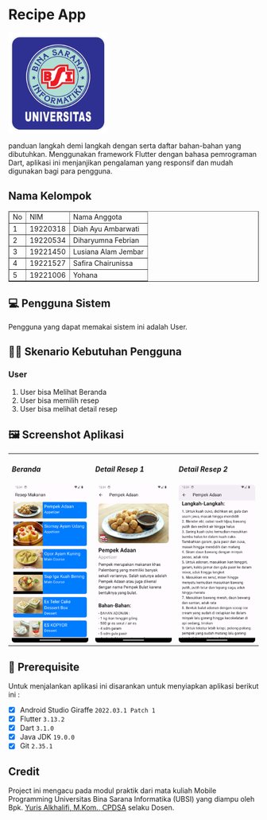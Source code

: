# Recipe App
<img src="assets/logo_ubsi.png" width="200px"><br>

panduan langkah demi langkah dengan serta daftar bahan-bahan yang dibutuhkan. Menggunakan framework Flutter dengan bahasa pemrograman Dart, aplikasi ini menjanjikan pengalaman yang responsif dan mudah digunakan bagi para pengguna.

## Nama Kelompok
<table border="1">
  <thead>
    <tr>
      <td>No</td>
      <td>NIM</td>
      <td>Nama Anggota</td>
    </tr>
  <thead>
  <tbody>
    <tr>
      <td>1</td>
      <td>19220318</td>
      <td>Diah Ayu Ambarwati</td>
    </tr>
    <tr>
      <td>2</td>
      <td>19220534</td>
      <td>Diharyumna Febrian</td>
    </tr>
    <tr>
      <td>3</td>
      <td>19221450</td>
      <td>Lusiana Alam Jembar</td>
    </tr>
    <tr>
      <td>4</td>
      <td>19221527</td>
      <td>Safira Chairunissa</td>
    </tr>
    <tr>
    <td>5</td>
    <td>19221006</td>
    <td>Yohana</td>    
    </tr>
  </tbody>
</table>

## 💻 Pengguna Sistem
Pengguna yang dapat memakai sistem ini adalah User.

## 👨‍💻 Skenario Kebutuhan Pengguna

### User
<ol>
  <li>User bisa Melihat Beranda</li>
  <li>User bisa memilih resep</li>
  <li>User bisa melihat detail resep</li>
</ol>

## 🖼 Screenshot Aplikasi
<table width="100%">
  <tbody>
    <tr>
      <td width="33%">
        <h5>Beranda</h5>
        <img src="assets/beranda.png"><br>
      </td>
      <td width="33%">
        <h5>Detail Resep 1</h5>
        <img src="assets/detail1.png">
      </td>
      <td width="33%">
        <h5>Detail Resep 2</h5>
        <img src="assets/detail2.png">
      </td>
    </tr>
  </tbody>
</table>
<!-- Boleh tambahkan jumlah screenshot lebih dari 3 gambar agar lebih lengkap dalam pengenalan aplikasinya -->

## 📝 Prerequisite
Untuk menjalankan aplikasi ini disarankan untuk menyiapkan aplikasi berikut ini :
- [x] Android Studio Giraffe <code>2022.03.1 Patch 1</code>
- [x] Flutter <code>3.13.2</code>
- [x] Dart <code>3.1.0</code>
- [x] Java JDK <code>19.0.0</code>
- [x] Git <code>2.35.1</code>

## Credit
Project ini mengacu pada modul praktik dari mata kuliah Mobile Programming Universitas Bina Sarana Informatika (UBSI) yang diampu oleh Bpk. <a href="https://github.com/yuris60">Yuris Alkhalifi, M.Kom., CPDSA</a> selaku Dosen.